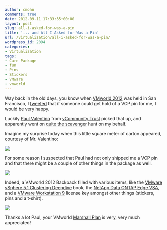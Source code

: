 ```yaml
---
author: cmohn
comments: true
date: 2012-09-11 17:33:35+00:00
layout: post
slug: all-i-asked-for-was-a-pin
title: '... and All I Asked for Was a Pin'
url: /virtualization/all-i-asked-for-was-a-pin/
wordpress_id: 2094
categories:
- Virtualization
tags:
- Care Package
- fun
- Pins
- Stickers
- VMware
- vmworld
---
```


Way back in the old days, you know when [VMworld 2012](http://www.vmworld.com/community/conference/us/) was held in San Francisco, I [tweeted](http://twitter.com/h0bbel/statuses/240541080448294912) that if someone could get hold of a VCP pin for me, I would be very happy.

Luckily [Paul Valentino](http://twitter.com/sysxperts) from [vCommunity Trust](http://www.vcommunitytrust.org) picked that up, and apparently went on [quite the scavenger](http://twitter.com/sysxperts/status/240548011812483072) hunt on my behalf.

Imagine my surprise today when this little square meter of carton appeared, courtesy of Mr. Valentino:

[![](http://vninja.net/wordpress/wp-content/uploads/2012/09/IMG_3679-300x225.jpg)](http://vninja.net/wordpress/wp-content/uploads/2012/09/IMG_3679.jpg)

For some reason I suspected that Paul had not only shipped me a VCP pin and that there might be a couple of other things in the package as well.

[![](http://vninja.net/wordpress/wp-content/uploads/2012/09/IMG_36801-225x300.jpg)](http://vninja.net/wordpress/wp-content/uploads/2012/09/IMG_36801.jpg)

Indeed, a VMworld 2012 Backpack filled with various items, like the [VMware vSphere 5.1 Clustering Deepdive](http://www.yellow-bricks.com/2012/08/27/vmware-vsphere-5-1-clustering-deepdive-available-on-amazon-now/) book, the [NetApp Data ONTAP Edge VSA](https://communities.netapp.com/community/products_and_solutions/data-ontap-edge), and a [VMware Workstation 9](https://www.vmware.com/tryvmware/?p=vmware-workstation9) license key amongst other things (stickers, pins and a t-shirt).

[![](http://vninja.net/wordpress/wp-content/uploads/2012/09/IMG_3683-300x225.jpg)](http://vninja.net/wordpress/wp-content/uploads/2012/09/IMG_3683.jpg)

Thanks a lot Paul, your VMworld [Marshall Plan](http://en.wikipedia.org/wiki/Marshall_Plan) is very, very much appreciated!
